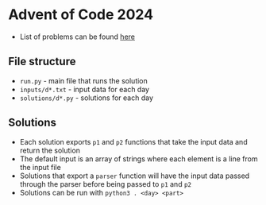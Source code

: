 # Advent of Code 2024

- List of problems can be found [here](https://adventofcode.com/2024/)

## File structure

- `run.py` - main file that runs the solution
- `inputs/d*.txt` - input data for each day
- `solutions/d*.py` - solutions for each day

## Solutions

- Each solution exports `p1` and `p2` functions that take the input data and return the solution
- The default input is an array of strings where each element is a line from the input file
- Solutions that export a `parser` function will have the input data passed through the parser before being passed to `p1` and `p2`
- Solutions can be run with `python3 . <day> <part>`
